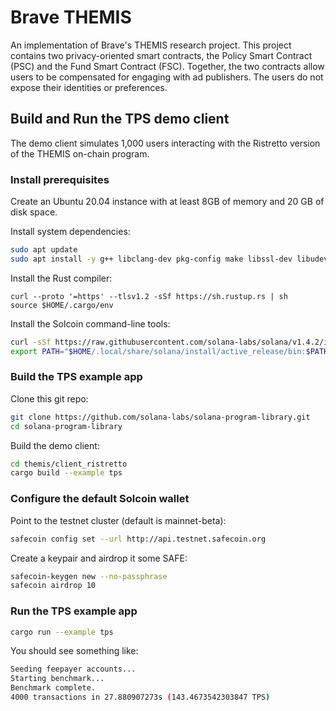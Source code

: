 # Brave THEMIS

An implementation of Brave's THEMIS research project. This project contains
two privacy-oriented smart contracts, the Policy Smart Contract (PSC) and
the Fund Smart Contract (FSC). Together, the two contracts allow users to
be compensated for engaging with ad publishers. The users do not expose
their identities or preferences.

## Build and Run the TPS demo client

The demo client simulates 1,000 users interacting with the Ristretto
version of the THEMIS on-chain program.

### Install prerequisites

Create an Ubuntu 20.04 instance with at least 8GB of memory and 20 GB of
disk space.

Install system dependencies:

```bash
sudo apt update
sudo apt install -y g++ libclang-dev pkg-config make libssl-dev libudev-dev
```

Install the Rust compiler:

```
curl --proto '=https' --tlsv1.2 -sSf https://sh.rustup.rs | sh
source $HOME/.cargo/env
```

Install the Solcoin command-line tools:

```bash
curl -sSf https://raw.githubusercontent.com/solana-labs/solana/v1.4.2/install/safecoin-install-init.sh | sh -s - v1.4.2
export PATH="$HOME/.local/share/solana/install/active_release/bin:$PATH"
```

### Build the TPS example app

Clone this git repo:

```bash
git clone https://github.com/solana-labs/solana-program-library.git
cd solana-program-library
```

Build the demo client:

```bash
cd themis/client_ristretto
cargo build --example tps
```

### Configure the default Solcoin wallet

Point to the testnet cluster (default is mainnet-beta):

```bash
safecoin config set --url http://api.testnet.safecoin.org
```

Create a keypair and airdrop it some SAFE:

```bash
safecoin-keygen new --no-passphrase
safecoin airdrop 10
```

### Run the TPS example app

```bash
cargo run --example tps
```

You should see something like:

```bash
Seeding feepayer accounts...
Starting benchmark...
Benchmark complete.
4000 transactions in 27.880907273s (143.4673542303847 TPS)
```
